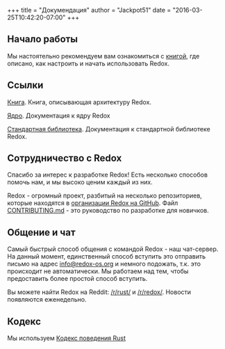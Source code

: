 +++
title = "Докумендация"
author = "Jackpot51"
date = "2016-03-25T10:42:20-07:00"
+++

## Начало работы

Мы настоятельно рекомендуем вам ознакомиться с [книгой](https://doc.redox-os.org/book/), где описано, как настроить и начать использовать Redox.

## Ссылки

[Книга](https://doc.redox-os.org/book/). Книга, описывающая архитектуру Redox.

[Ядро](https://doc.redox-os.org/kernel/kernel/). Документация к ядру Redox

[Стандартная библиотека](https://doc.redox-os.org/std/std/). Документация к стандартной библиотеке Redox.

## Сотрудничество с Redox

Спасибо за интерес к разработке Redox! Есть несколько способов помочь нам, и мы высоко ценим каждый из них.

Redox - огромный проект, разбитый на несколько репозиториев, которые находятся в [организации Redox на GitHub](https://github.com/redox-os). Файл
[CONTRIBUTING.md](https://github.com/redox-os/redox/blob/master/CONTRIBUTING.md) - это руководство по разработке для новичков.

## Общение и чат

Самый быстрый способ общения с командой Redox - наш чат-сервер.
На данный момент, единственный способ вступить это отправить письмо на адрес
[info@redox-os.org](mailto:info@redox-os.org) и немного подожать, т.к. это происходит
не автоматически. Мы работаем над тем, чтобы предоставить более простой способ вступить.

Вы можете найти Redox на Reddit:
[/r/rust/](https://www.reddit.com/r/rust) и
[/r/redox/](https://www.reddit.com/r/redox). Новости появляются еженедельно.

## Кодекс

Мы используем [Кодекс поведения Rust](http://www.rust-lang.org/conduct.html)
